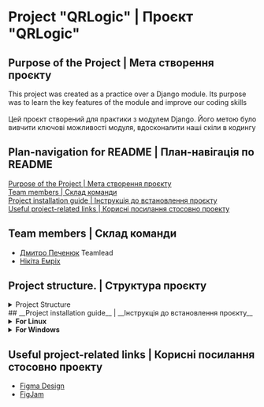 # Project "QRLogic" | Проєкт "QRLogic"

## __Purpose of the Project__ | __Мета створення проєкту__

This project was created as a practice over a Django module. Its purpose was to learn the key features of the module and improve our coding skills<br> <br> Цей проєкт створений для практики з модулем Django. Його метою було вивчити ключові можливості модуля, вдосконалити наші скіли в кодингу

## __Plan-navigation for README__ | __План-навігація по README__
[Purpose of the Project | Мета створення проєкту](#purpose-of-the-project--мета-створення-проєкту)<br>
[Team members | Склад команди](#team-members--склад-команди)<br>
[Project installation guide | Інструкція до встановлення проєкту](#project-installation-guide--інструкція-до-встановлення-проєкту)<br>
[Useful project-related links | Корисні посилання стосовно проекту](#useful-project-related-links--корисні-посилання-стосовно-проекту)<br>

## __Team members__ | __Склад команди__

* [Дмитро Печенюк](https://github.com/DmitriyPechenyuk0) Teamlead
* [Нікіта Емріх](https://github.com/NikitaEmrih)


## __Project structure.__ | __Структура проєкту__
<details>
    <summary>Project Structure</summary>
    ```mermaid
    flowchart LR

    A(QRLogic) --> Q(QRLogic)
    Q(QRLogic) --> __init__.py
    Q(QRLogic) --> asgi.py
    Q(QRLogic) --> settings.py
    Q(QRLogic) --> urls.py
    Q(QRLogic) --> wsgi.py

    A(QRLogic) --> C(createqr_app) 
    C(createqr_app) --> CS(static)
    C(createqr_app) --> CT(templates)
    C(createqr_app) --> __init__.py
    C(createqr_app) --> admin.py
    C(createqr_app) --> apps.py
    C(createqr_app) --> models.py
    C(createqr_app) --> tests.py
    C(createqr_app) --> urls.py
    C(createqr_app) --> views.py
    CT(templates) --> authentication_required.html
    CT(templates) --> createqrr.html
    CS(static)  --> CSS(css)
    CS(static)  --> CSJ(js)
    CS(static)  --> CSI(images)
    CSS(css) --> authentication_required.css
    CSS(css) --> createqr.css
    CSJ(js) --> createqr.js

    A(QRLogic) --> Y(yourqr_app)

    Y(yourqr_app) --> YS(static)
    Y(yourqr_app) --> YT(templates)
    Y(yourqr_app) --> __init__.py
    Y(yourqr_app) --> admin.py
    Y(yourqr_app) --> apps.py
    Y(yourqr_app) --> models.py
    Y(yourqr_app) --> tests.py
    Y(yourqr_app) --> urls.py
    Y(yourqr_app) --> views.py
    YT(templates) --> yourqrr.html
    YS(static)  --> YSS(css)
    YSS(css) --> yourqrr.css



    A(QRLogic) --> O(contact_app)
    A(QRLogic) --> H(home_app)
    A(QRLogic) --> M(managesub_app)
    A(QRLogic) --> U(user_app)
    A(QRLogic) --> E(media)
    A(QRLogic) --> S(static)
    A(QRLogic) --> T(templates)
    A(QRLogic) --> B(db.sqlite3)
    A(QRLogic) --> G(manage.py)


    ```
</details>
## __Project installation guide__ | __Інструкція до встановлення проєкту__
<details>
  <summary><strong>For Linux</strong></summary>

  ### This guide is intended for Ubuntu. For other Linux distributions, the installation may differ

  ### In English

  * **Step 1**: Open terminal

  * **Step 2**: Update the packages 
  ```sh
  sudo apt update
  ```

  * **Step 3**: Install Python 
  ```sh
  sudo apt install python3
  ```  

  * **Step 4**: Install pip (package manager for Python)
  ```sh
  sudo apt install python3-pip
  ```

  * **Step 5**: Install Git
   ```sh
   sudo apt install git
   ```

  * **Step 6**: Install VSCode:
  ```sh
  sudo apt install software-properties-common && sudo add-apt-repository "deb [arch=amd64] https://packages.microsoft.com/repos/vscode stable main" && curl https://packages.microsoft.com/keys/microsoft.asc | gpg --dearmor > /usr/share/keyrings/microsoft-archive-keyring.gpg && sudo apt update && sudo apt install code
  ```

---

  ### Українською мовою

  * **Крок 1**: Відкрити термінал
  * **Крок 2**: Оновити пакети
  ```sh
  sudo apt update
  ```
  * **Крок 3**: Встановити Python
  ```sh
  sudo apt install python3
  ```  
  * **Крок 4**: Встановити pip (пакетний менеджер у Python)
  ```sh
  sudo apt install python3-pip
  ```
  * **Крок 5**: Встановити Git
   ```sh
   sudo apt install git
   ```
  * **Крок 6**: Встановити VSCode
  ```sh
  sudo apt install software-properties-common && sudo add-apt-repository "deb [arch=amd64] https://packages.microsoft.com/repos/vscode stable main" && curl https://packages.microsoft.com/keys/microsoft.asc | gpg --dearmor > /usr/share/keyrings/microsoft-archive-keyring.gpg && sudo apt update && sudo apt install code
  ```



</details>
<details>
  <summary><strong>For Windows</strong></summary>

  ### In English

  * **Step 1**: Download and install Python: Go to the official website [python.org](https://www.python.org/) and download the latest version of Python for your operating system. Make sure to check the 'Add Python to PATH' option during the installation.

  * **Step 2**: Download and install Git: Go to the official website [git-scm.com](https://git-scm.com/) and download the latest version of Git for your operating system.

  * **Step 3**: Install Visual Studio Code from the official website: [https://code.visualstudio.com/](https://code.visualstudio.com/)

  * **Step 4**: Open Visual Studio Code, select the folder where you want to run the project through the navigation menu `File -> Open Folder`.

  * **Step 5**: Use the shortcut <kbd>Ctrl</kbd> + <kbd>~</kbd> to open the terminal menu and select 'Git Bash'.

  * **Step 6**: Copy the command below into the Git terminal:
    ```sh
    git clone https://github.com/DmitriyPechenyuk0/QRLogic.git
    ```

  * **Step 7**: Create a new Command Prompt terminal, then copy and run:
    ```sh
    python -m venv QRLogic/venv && cd QRLogic/venv/Scripts && activate.bat && cd ../.. && pip install -r requirements.txt && python QRLogic/manage.py runserver
    ```

  ---

  ### Українською мовою

  * **Крок 1**: Завантажте та встановіть Python: Перейдіть на офіційний сайт [python.org](https://www.python.org/) і завантажте останню версію Python для вашої операційної системи. Під час встановлення обов’язково відзначте опцію "Add Python to PATH".

  * **Крок 2**: Завантажте та встановіть Git: Перейдіть на офіційний сайт [git-scm.com](https://git-scm.com/) і завантажте останню версію Git для вашої операційної системи.

  * **Крок 3**: Встановіть Visual Studio Code з офіційного сайту: [https://code.visualstudio.com/](https://code.visualstudio.com/)

  * **Крок 4**: Відкрийте Visual Studio Code, виберіть папку, в якій хочете запустити проєкт, через навігаційне меню `File -> Open Folder`.

  * **Крок 5**: Скористайтеся комбінацією клавіш <kbd>Ctrl</kbd> + <kbd>~</kbd>, щоб відкрити меню терміналів, і виберіть "Git Bash".

  * **Крок 6**: Скопіюйте команду у Git-термінал:
    ```sh
    git clone https://github.com/DmitriyPechenyuk0/QRLogic.git
    ```

  * **Крок 7**: Створіть новий термінал Command Prompt і виконайте:
    ```sh
    python -m venv QRLogic/venv && cd QRLogic/venv/Scripts && activate.bat && cd ../.. && pip install -r requirements.txt && python QRLogic/manage.py runserver
    ```
</details>




## __Useful project-related links__ | __Корисні посилання стосовно проекту__

* [Figma Design](https://www.figma.com/design/zuJFbfVMv3Gj0Nj5enrInM/QRLogic-Design?node-id=5-3&p=f&t=m3kC5uEKsHLNVoZs-0)
* [FigJam](https://www.figma.com/board/6FgTky1OFCN0xwHK6livO5/QRLogic-FigJam?node-id=0-1&p=f&t=55d6m70bPoKnphCC-0)
